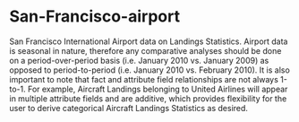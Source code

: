 # San-Francisco-airport
San Francisco International Airport data on Landings Statistics. Airport data is seasonal in nature, therefore any comparative analyses should be done on a period-over-period basis (i.e. January 2010 vs. January 2009) as opposed to period-to-period (i.e. January 2010 vs. February 2010). It is also important to note that fact and attribute field relationships are not always 1-to-1. For example, Aircraft Landings belonging to United Airlines will appear in multiple attribute fields and are additive, which provides flexibility for the user to derive categorical Aircraft Landings Statistics as desired.
